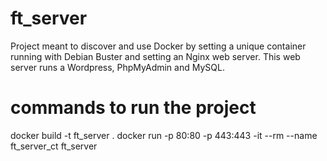# ft_server

Project meant to discover and use Docker by setting a unique container running with Debian Buster and setting an Nginx web server. This web server runs a Wordpress, PhpMyAdmin and MySQL.

# commands to run the project

docker build -t ft_server .
docker run -p 80:80 -p 443:443 -it --rm --name ft_server_ct ft_server
